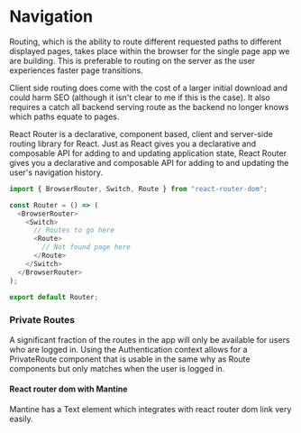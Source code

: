 # Navigation

Routing, which is the ability to route different requested paths to different displayed pages, takes place within the browser for the single page app we are building. This is preferable to routing on the server as the user experiences faster page transitions.

Client side routing does come with the cost of a larger initial download and could harm SEO (although it isn't clear to me if this is the case). It also requires a catch all backend serving route as the backend no longer knows which paths equate to pages.

React Router is a declarative, component based, client and server-side routing library for React. Just as React gives you a declarative and composable API for adding to and updating application state, React Router gives you a declarative and composable API for adding to and updating the user's navigation history.


```javascript
import { BrowserRouter, Switch, Route } from "react-router-dom";

const Router = () => (
  <BrowserRouter>
    <Switch>
      // Routes to go here
      <Route>
        // Not found page here
      </Route>
    </Switch>
  </BrowserRouter>
);

export default Router;
```

### Private Routes
A significant fraction of the routes in the app will only be available for users who are logged in. Using the Authentication context allows for a PrivateRoute component that is usable in the same why as Route components but only matches when the user is logged in. 


#### React router dom with Mantine
Mantine has a Text element which integrates with react router dom link very easily.

```

```
